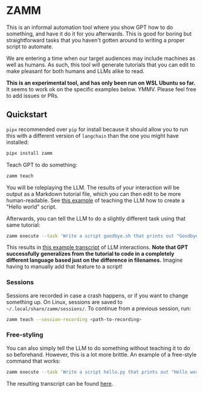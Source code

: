 # ZAMM

This is an informal automation tool where you show GPT how to do something, and have it do it for you afterwards. This is good for boring but straightforward tasks that you haven't gotten around to writing a proper script to automate.

We are entering a time when our target audiences may include machines as well as humans. As such, this tool will generate tutorials that you can edit to make pleasant for both humans and LLMs alike to read.

**This is an experimental tool, and has only been run on WSL Ubuntu so far.** It seems to work ok on the specific examples below. YMMV. Please feel free to add issues or PRs.

## Quickstart

`pipx` recommended over `pip` for install because it should allow you to run this with a different version of `langchain` than the one you might have installed:

```bash
pipx install zamm
```

Teach GPT to do something:

```bash
zamm teach
```

You will be roleplaying the LLM. The results of your interaction will be output as a Markdown tutorial file, which you can then edit to be more human-readable. See [this example](zamm/resources/tutorials/hello.md) of teaching the LLM how to create a "Hello world" script.

Afterwards, you can tell the LLM to do a slightly different task using that same tutorial:

```bash
zamm execute --task 'Write a script goodbye.sh that prints out "Goodbye world". Execute it.' --documentation zamm/resources/tutorials/hello.md
```

This results in [this example transcript](demos/hello-transcript.md) of LLM interactions. **Note that GPT successfully generalizes from the tutorial to code in a completely different language based just on the difference in filenames.** Imagine having to manually add that feature to a script!

### Sessions

Sessions are recorded in case a crash happens, or if you want to change something up. On Linux, sessions are saved to `~/.local/share/zamm/sessions/`. To continue from a previous session, run:

```bash
zamm teach --session-recording <path-to-recording>
```

### Free-styling

You can also simply tell the LLM to do something without teaching it to do so beforehand. However, this is a lot more brittle. An example of a free-style command that works:

```bash
zamm execute --task 'Write a script hello.py that prints out "Hello world". Execute it.'
```

The resulting transcript can be found [here](demos/freestyle-hello-transcript.md).
